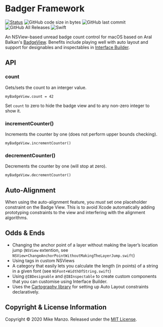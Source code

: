 # Badger Framework
[![Status](https://travis-ci.org/MikeManzo/Ansi.svg?branch=master)](https://travis-ci.org/MikeManzo/Badger)
![GitHub code size in bytes](https://img.shields.io/github/languages/code-size/mikemanzo/Badger.svg)
![GitHub last commit](https://img.shields.io/github/last-commit/MikeManzo/Badger.svg)
![GitHub All Releases](https://img.shields.io/github/downloads/MikeManzo/Badger/total.svg)
![Swift](https://img.shields.io/badge/%20in-swift%205.1-orange.svg)

An NSView-based unread badge count control for macOS based on Aral Balkan's [BadgeView](https://source.small-tech.org/project/cocoa-badge/-/blob/master/readme.md). Benefits include playing well with auto layout and support for designables and inspectables in [Interface Builder](https://developer.apple.com/xcode/interface-builder/).

## API

### count

Gets/sets the count to an interger value.

	myBadgeView.count = 42

Set ```count``` to zero to hide the badge view and to any non-zero integer to show it.

### incrementCounter()

Increments the counter by one (does not perform upper bounds checking).

	myBadgeView.incrementCounter()

### decrementCounter()

Decrements the counter by one (will stop at zero).

	myBadgeView.decrementCounter()

## Auto-Alignment

When using the auto-alignment feature, you *must* set one placeholder constraint on the Badge View. This is to avoid Xcode automatically adding prototyping constraints to the view and interfering with the alignment algorithms.

## Odds & Ends

  * Changing the anchor point of a layer without making the layer’s location jump (```NSView``` extention, see ```NSView+ChangeAnchorPointWithoutMakingTheLayerJump.swift```)
  * Using tags in custom NSViews
  * A category that easily lets you calculate the length (in points) of a string in a given font (see ```NSFont+WidthOfString.swift```)
  * Using ```@IBDesignable``` and ```@IBInspectable``` to create custom components that you can customise using Interface Builder.
  * Uses the [Cartography library](https://github.com/robb/Cartography) for setting up Auto Layout constraints declaratively.

## Copyright & License Information

Copyright © 2020 Mike Manzo. Released under the [MIT License](https://github.com/MikeManzo/Badger/blob/master/LICENSE).
